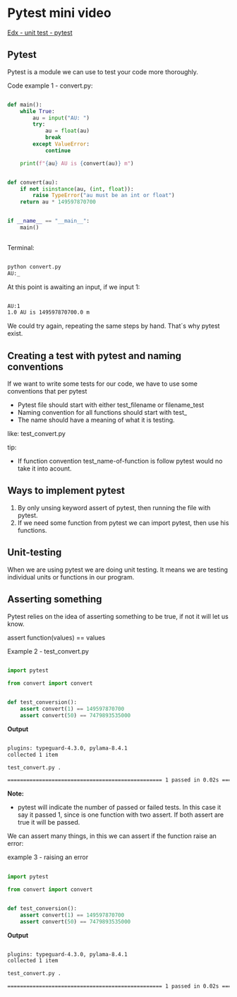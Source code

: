 # Pytest mini video

[Edx  - unit test - pytest](https://learning.edx.org/course/course-v1:HarvardX+CS50P+Python/block-v1:HarvardX+CS50P+Python+type@sequential+block@b9adc42a712943e798c96981fa2842f5/block-v1:HarvardX+CS50P+Python+type@vertical+block@a6aaece25da443aa96fb346a79b7d98e)

## Pytest

Pytest is a module we can use to test your code more thoroughly.

Code example 1 - convert.py:

```python

def main():
    while True:
        au = input("AU: ")
        try:
            au = float(au)
            break
        except ValueError:
            continue

    print(f"{au} AU is {convert(au)} m")


def convert(au):
    if not isinstance(au, (int, float)):
        raise TypeError("au must be an int or float")
    return au * 149597870700


if __name__ == "__main__":
    main()
    
```

Terminal:

```bash

python convert.py
AU:_

```

At this point is awaiting an input, if we input 1:

 ```bash
 
AU:1
1.0 AU is 149597870700.0 m

```

We could try again, repeating the same steps by hand. That´s why pytest exist.

## Creating a test with pytest and naming conventions 

If we want to write some tests for our code, we have to use some
conventions that per pytest

+ Pytest file should start with either test_filename or filename_test
+ Naming convention for all functions should start with test_
+ The name should have a meaning of what it is testing.

like: test_convert.py

tip:
+ If function convention test_name-of-function is follow pytest would no take it into acount.

## Ways to implement pytest

1. By only unsing keyword assert of pytest, then running the file with pytest.
2. If we need some function from pytest we can import pytest, then use his functions.

## Unit-testing

When we are using pytest we are doing unit testing. It means we are
testing individual units or functions in our program.

## Asserting something

Pytest relies on the idea of asserting something to be true, if not it will let us know.

assert  function(values) == values

Example 2 - test_convert.py

```python
 
import pytest

from convert import convert


def test_conversion():
    assert convert(1) == 149597870700
    assert convert(50) == 7479893535000

```

**Output**

```bash

plugins: typeguard-4.3.0, pylama-8.4.1
collected 1 item                                                                                                     

test_convert.py .                                                                                              [100%]

================================================= 1 passed in 0.02s ==================================================

```

**Note:**
+ pytest will indicate the number of passed or failed tests. In this
case it say it passed 1, since is one function with two assert. If both
assert are true it will be passed.

We can assert many things, in this we can assert if  the function raise an error:

example 3 - raising an error

```python
 
import pytest

from convert import convert


def test_conversion():
    assert convert(1) == 149597870700
    assert convert(50) == 7479893535000

```

**Output**

```bash

plugins: typeguard-4.3.0, pylama-8.4.1
collected 1 item                                                                                                     

test_convert.py .                                                                                              [100%]

================================================= 1 passed in 0.02s ==================================================

```
